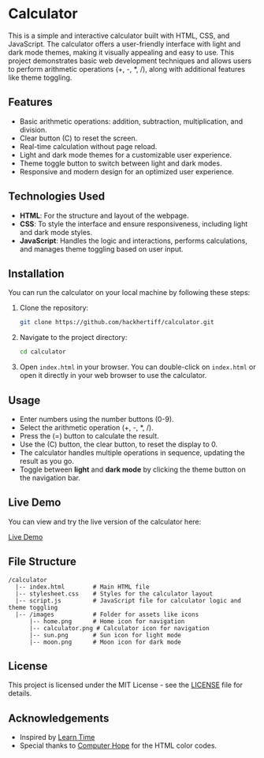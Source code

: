 # Calculator

This is a simple and interactive calculator built with HTML, CSS, and JavaScript. The calculator offers a user-friendly interface with light and dark mode themes, making it visually appealing and easy to use. This project demonstrates basic web development techniques and allows users to perform arithmetic operations (+, -, *, /), along with additional features like theme toggling.

## Features
- Basic arithmetic operations: addition, subtraction, multiplication, and division.
- Clear button (C) to reset the screen.
- Real-time calculation without page reload.
- Light and dark mode themes for a customizable user experience.
- Theme toggle button to switch between light and dark modes.
- Responsive and modern design for an optimized user experience.

## Technologies Used
- **HTML**: For the structure and layout of the webpage.
- **CSS**: To style the interface and ensure responsiveness, including light and dark mode styles.
- **JavaScript**: Handles the logic and interactions, performs calculations, and manages theme toggling based on user input.

## Installation

You can run the calculator on your local machine by following these steps:

1. Clone the repository:
   ```bash
   git clone https://github.com/hackhertiff/calculator.git
   ```

2. Navigate to the project directory:
   ```bash
   cd calculator
   ```

3. Open `index.html` in your browser. You can double-click on `index.html` or open it directly in your web browser to use the calculator.

## Usage
- Enter numbers using the number buttons (0-9).
- Select the arithmetic operation (+, -, *, /).
- Press the (=) button to calculate the result.
- Use the (C) button, the clear button, to reset the display to 0.
- The calculator handles multiple operations in sequence, updating the result as you go.
- Toggle between **light** and **dark mode** by clicking the theme button on the navigation bar.

## Live Demo

You can view and try the live version of the calculator here:

[Live Demo](https://hackhertiff.github.io/calculator/)

## File Structure

```
/calculator
  |-- index.html        # Main HTML file
  |-- stylesheet.css    # Styles for the calculator layout
  |-- script.js         # JavaScript file for calculator logic and theme toggling
  |-- /images           # Folder for assets like icons
      |-- home.png      # Home icon for navigation
      |-- calculator.png # Calculator icon for navigation
      |-- sun.png       # Sun icon for light mode
      |-- moon.png      # Moon icon for dark mode
```

## License

This project is licensed under the MIT License - see the [LICENSE](LICENSE) file for details.

## Acknowledgements
- Inspired by <a href="https://learntime.net/search/">Learn Time</a>
- Special thanks to <a href="https://www.computerhope.com/htmcolor.htm">Computer Hope</a> for the HTML color codes.
